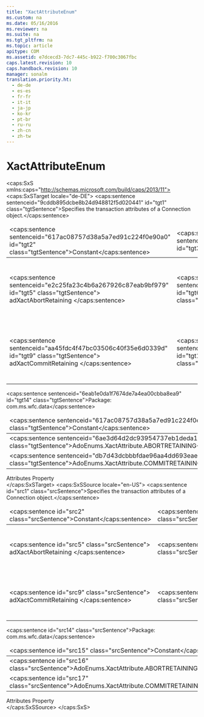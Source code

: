 ```yaml
---
title: "XactAttributeEnum"
ms.custom: na
ms.date: 05/16/2016
ms.reviewer: na
ms.suite: na
ms.tgt_pltfrm: na
ms.topic: article
apitype: COM
ms.assetid: e7dcecd3-7dc7-445c-b922-f700c3067fbc
caps.latest.revision: 10
caps.handback.revision: 10
manager: sonalm
translation.priority.ht: 
  - de-de
  - es-es
  - fr-fr
  - it-it
  - ja-jp
  - ko-kr
  - pt-br
  - ru-ru
  - zh-cn
  - zh-tw
---
```

# XactAttributeEnum
<?xml version="1.0" encoding="utf-8"?>
<caps:SxS xmlns:caps="http://schemas.microsoft.com/build/caps/2013/11">
  <caps:SxSTarget locale="de-DE">
    <developerReferenceWithoutSyntaxDocument xsi:schemaLocation="http://ddue.schemas.microsoft.com/authoring/2003/5 http://dduestorage.blob.core.windows.net/ddueschema/developer.xsd" xmlns="http://ddue.schemas.microsoft.com/authoring/2003/5" xmlns:xlink="http://www.w3.org/1999/xlink" xmlns:xsi="http://www.w3.org/2001/XMLSchema-instance">
      <introduction>
        <para>
          <caps:sentence sentenceid="9cddb895dcbe8b24d948812f5d020441" id="tgt1" class="tgtSentence">Specifies the transaction attributes of a <legacyLink xlink:href="ef6b1824-5b12-43db-89d7-8f3d13896d4d">Connection</legacyLink> object.</caps:sentence>
        </para>
        <table>
          <thead>
            <tr>
              <TD>
                <para>
                  <caps:sentence sentenceid="617ac08757d38a5a7ed91c224f0e90a0" id="tgt2" class="tgtSentence">Constant</caps:sentence>
                </para>
              </TD>
              <TD>
                <para>
                  <caps:sentence sentenceid="2063c1608d6e0baf80249c42e2be5804" id="tgt3" class="tgtSentence">Value</caps:sentence>
                </para>
              </TD>
              <TD>
                <para>
                  <caps:sentence sentenceid="67daf92c833c41c95db874e18fcb2786" id="tgt4" class="tgtSentence">Description</caps:sentence>
                </para>
              </TD>
            </tr>
          </thead>
          <tbody>
            <tr>
              <TD>
                <para>
                  <caps:sentence sentenceid="e2c25fa23c4b6a267926c87eab9bf979" id="tgt5" class="tgtSentence">
                    <legacyBold>adXactAbortRetaining</legacyBold> </caps:sentence>
                </para>
              </TD>
              <TD>
                <para>
                  <caps:sentence sentenceid="4a1d32eb84d870d67d7c850ddfb7beb8" id="tgt6" class="tgtSentence">262144</caps:sentence>
                </para>
              </TD>
              <TD>
                <para>
                  <caps:sentence sentenceid="021b1f5dc78eb23424d2913ec39033ba" id="tgt7" class="tgtSentence">Performs retaining aborts by calling <legacyLink xlink:href="d4683472-4120-4236-8640-fa9ae289e23e">RollbackTrans</legacyLink> to automatically start a new transaction.</caps:sentence>
                  <caps:sentence sentenceid="bb8c82d34b72b4f3d218b19ad3bcb779" id="tgt8" class="tgtSentence"> Not all providers support this behavior.</caps:sentence>
                </para>
              </TD>
            </tr>
            <tr>
              <TD>
                <para>
                  <caps:sentence sentenceid="aa45fdc4f47bc03506c40f35e6d0339d" id="tgt9" class="tgtSentence">
                    <legacyBold>adXactCommitRetaining</legacyBold> </caps:sentence>
                </para>
              </TD>
              <TD>
                <para>
                  <caps:sentence sentenceid="f7de594e1d11e06450f211067665ff17" id="tgt10" class="tgtSentence">131072</caps:sentence>
                </para>
              </TD>
              <TD>
                <para>
                  <caps:sentence sentenceid="c74fe29e2629eda130a12e589fbf9582" id="tgt11" class="tgtSentence">Performs retaining commits by calling <legacyLink xlink:href="d4683472-4120-4236-8640-fa9ae289e23e">CommitTrans</legacyLink> to automatically start a new transaction.</caps:sentence>
                  <caps:sentence sentenceid="bb8c82d34b72b4f3d218b19ad3bcb779" id="tgt12" class="tgtSentence"> Not all providers support this behavior.</caps:sentence>
                </para>
              </TD>
            </tr>
          </tbody>
        </table>
      </introduction>
      <section>
        <title>
          <caps:sentence sentenceid="a6dc3038423486f2c8833a3eba25ddab" id="tgt13" class="tgtSentence">ADO/WFC Equivalent</caps:sentence>
        </title>
        <content>
          <para>
            <caps:sentence sentenceid="6eab1e0da1f7674de7a4ea00cbba8ea9" id="tgt14" class="tgtSentence">Package: <legacyBold>com.ms.wfc.data</legacyBold></caps:sentence>
          </para>
          <table>
            <thead>
              <tr>
                <TD>
                  <para>
                    <caps:sentence sentenceid="617ac08757d38a5a7ed91c224f0e90a0" id="tgt15" class="tgtSentence">Constant</caps:sentence>
                  </para>
                </TD>
              </tr>
            </thead>
            <tbody>
              <tr>
                <TD>
                  <para>
                    <caps:sentence sentenceid="6ae3d64d2dc93954737eb1deda13cbc6" id="tgt16" class="tgtSentence">AdoEnums.XactAttribute.ABORTRETAINING</caps:sentence>
                  </para>
                </TD>
              </tr>
              <tr>
                <TD>
                  <para>
                    <caps:sentence sentenceid="db7d43dcbbbfdae96aa4dd693eaef318" id="tgt17" class="tgtSentence">AdoEnums.XactAttribute.COMMITRETAINING</caps:sentence>
                  </para>
                </TD>
              </tr>
            </tbody>
          </table>
        </content>
      </section>
      <section>
        <title>
          <caps:sentence sentenceid="2f342d3be839cc5b67ae0de7d404b8e6" id="tgt18" class="tgtSentence">Applies To</caps:sentence>
        </title>
        <content>
          <para>
            <link xlink:href="acc15d40-68a6-4ba9-85bd-12d331aecaa6">Attributes Property</link>
          </para>
        </content>
      </section>
      <relatedTopics></relatedTopics>
    </developerReferenceWithoutSyntaxDocument>
  </caps:SxSTarget>
  <caps:SxSSource locale="en-US">
    <developerReferenceWithoutSyntaxDocument xsi:schemaLocation="http://ddue.schemas.microsoft.com/authoring/2003/5 http://dduestorage.blob.core.windows.net/ddueschema/developer.xsd" xmlns="http://ddue.schemas.microsoft.com/authoring/2003/5" xmlns:xlink="http://www.w3.org/1999/xlink" xmlns:xsi="http://www.w3.org/2001/XMLSchema-instance">
      <introduction>
        <para>
          <caps:sentence id="src1" class="srcSentence">Specifies the transaction attributes of a <legacyLink xlink:href="ef6b1824-5b12-43db-89d7-8f3d13896d4d">Connection</legacyLink> object.</caps:sentence>
        </para>
        <table>
          <thead>
            <tr>
              <TD>
                <para>
                  <caps:sentence id="src2" class="srcSentence">Constant</caps:sentence>
                </para>
              </TD>
              <TD>
                <para>
                  <caps:sentence id="src3" class="srcSentence">Value</caps:sentence>
                </para>
              </TD>
              <TD>
                <para>
                  <caps:sentence id="src4" class="srcSentence">Description</caps:sentence>
                </para>
              </TD>
            </tr>
          </thead>
          <tbody>
            <tr>
              <TD>
                <para>
                  <caps:sentence id="src5" class="srcSentence">
                    <legacyBold>adXactAbortRetaining</legacyBold> </caps:sentence>
                </para>
              </TD>
              <TD>
                <para>
                  <caps:sentence id="src6" class="srcSentence">262144</caps:sentence>
                </para>
              </TD>
              <TD>
                <para>
                  <caps:sentence id="src7" class="srcSentence">Performs retaining aborts by calling <legacyLink xlink:href="d4683472-4120-4236-8640-fa9ae289e23e">RollbackTrans</legacyLink> to automatically start a new transaction.</caps:sentence>
                  <caps:sentence id="src8" class="srcSentence"> Not all providers support this behavior.</caps:sentence>
                </para>
              </TD>
            </tr>
            <tr>
              <TD>
                <para>
                  <caps:sentence id="src9" class="srcSentence">
                    <legacyBold>adXactCommitRetaining</legacyBold> </caps:sentence>
                </para>
              </TD>
              <TD>
                <para>
                  <caps:sentence id="src10" class="srcSentence">131072</caps:sentence>
                </para>
              </TD>
              <TD>
                <para>
                  <caps:sentence id="src11" class="srcSentence">Performs retaining commits by calling <legacyLink xlink:href="d4683472-4120-4236-8640-fa9ae289e23e">CommitTrans</legacyLink> to automatically start a new transaction.</caps:sentence>
                  <caps:sentence id="src12" class="srcSentence"> Not all providers support this behavior.</caps:sentence>
                </para>
              </TD>
            </tr>
          </tbody>
        </table>
      </introduction>
      <section>
        <title>
          <caps:sentence id="src13" class="srcSentence">ADO/WFC Equivalent</caps:sentence>
        </title>
        <content>
          <para>
            <caps:sentence id="src14" class="srcSentence">Package: <legacyBold>com.ms.wfc.data</legacyBold></caps:sentence>
          </para>
          <table>
            <thead>
              <tr>
                <TD>
                  <para>
                    <caps:sentence id="src15" class="srcSentence">Constant</caps:sentence>
                  </para>
                </TD>
              </tr>
            </thead>
            <tbody>
              <tr>
                <TD>
                  <para>
                    <caps:sentence id="src16" class="srcSentence">AdoEnums.XactAttribute.ABORTRETAINING</caps:sentence>
                  </para>
                </TD>
              </tr>
              <tr>
                <TD>
                  <para>
                    <caps:sentence id="src17" class="srcSentence">AdoEnums.XactAttribute.COMMITRETAINING</caps:sentence>
                  </para>
                </TD>
              </tr>
            </tbody>
          </table>
        </content>
      </section>
      <section>
        <title>
          <caps:sentence id="src18" class="srcSentence">Applies To</caps:sentence>
        </title>
        <content>
          <para>
            <link xlink:href="acc15d40-68a6-4ba9-85bd-12d331aecaa6">Attributes Property</link>
          </para>
        </content>
      </section>
      <relatedTopics></relatedTopics>
    </developerReferenceWithoutSyntaxDocument>
  </caps:SxSSource>
</caps:SxS>